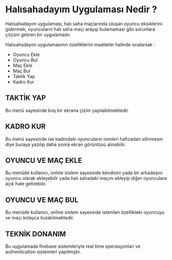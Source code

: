 # Halısahadayım Uygulaması Nedir ?

Halısahadayım uygulaması, halı saha maçlarında oluşan oyuncu eksiklerini gidermek, oyuncuların halı saha maçı arayıp bulamaması gibi sorunlara çözüm getiren bir uygulamadır.

Halısahadayım uygulamasının özelliklerini maddeler halinde sıralarsak :

- Oyuncu Ekle
- Oyuncu Bul
- Maç Ekle
- Maç Bul
- Taktik Yap
- Kadro Kur

## TAKTİK YAP

Bu menü sayesinde boş bir ekrana çizim yapılabilmektedir.

## KADRO KUR

Bu menü sayesinde ise kadrodaki oyuncuların isimleri hafızadan silinmesin diye buraya yazılıp daha sonra ekran görüntüsü alınabilir.

## OYUNCU VE MAÇ EKLE

Bu menüde kullanıcı, online sistem sayesinde kendisini yada bir arkadaşını oyuncu olarak ekleyebilir yada halı sahadaki maçını ekleyip diğer oyunculara açık hale getirebilir.

## OYUNCU VE MAÇ BUL

Bu menüde kullanıcı, online sistem sayesinde istenilen özellikteki oyuncuyu ve maçı kolayca bulabilmektedir.

## TEKNİK DONANIM

Bu uygulamada firebase sistemleriyle real time operasyonları ve authentication sistemleri yapılmıştır.






